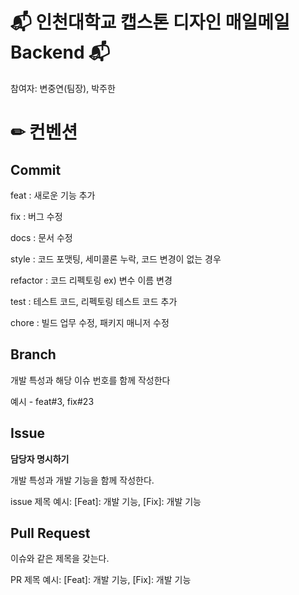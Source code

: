 # 📬 인천대학교 캡스톤 디자인 매일메일 Backend 📬

참여자: 변중연(팀장), 박주한

# ✏ 컨벤션

## Commit

feat : 새로운 기능 추가

fix : 버그 수정

docs : 문서 수정

style : 코드 포맷팅, 세미콜론 누락, 코드 변경이 없는 경우

refactor : 코드 리펙토링 ex) 변수 이름 변경

test : 테스트 코드, 리펙토링 테스트 코드 추가

chore : 빌드 업무 수정, 패키지 매니저 수정

## Branch

개발 특성과 해당 이슈 번호를 함께 작성한다

예시 - feat#3, fix#23

## Issue

**담당자 명시하기**

개발 특성과 개발 기능을 함께 작성한다. 

issue 제목 예시: [Feat]: 개발 기능, [Fix]: 개발 기능 

## Pull Request

이슈와 같은 제목을 갖는다.

PR 제목 예시: [Feat]: 개발 기능,  [Fix]: 개발 기능 
